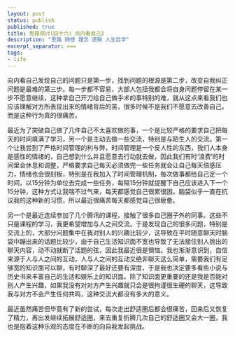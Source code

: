 ```yaml
---
layout: post
status: publish
published: true
title: 思路探讨(四十六) 向内看自己2
description: "思路 随想 理念 逻辑 人生哲学"
excerpt_separator: ===
tags:
- life
---
```


向内看自己发现自己的问题只是第一步，找到问题的根源是第二步，改变自我纠正问题是最难的第三步。每一步都不容易，大部人包括我都会将自身问题停留在某一步不愿意继续，这种拿自己开刀给自己做手术的事特别的难，就从这点来看我们也应该理解对方所表现出来的情绪背后的苦，很多时候不是我们不愿意去改善自己，而是这种行为真的很痛苦。

最近为了突破自己做了几件自己不太喜欢做的事，一个是比较严格的要求自己把每天的时间填满了学习，另一个是主动去做一些交流，特别是与陌生人的交流。第一个让我尝到了严格时间管理的利与弊，时间管理是一个反人性的东西，我们人本身是感性的情绪的，自己想到什么并且愿意去行动就去做，因此我们有时‘浪费’的时间里会休息和调整，严格要求自己每天必须做完一些任务就会让自己每天倍感压力，情绪也会很刻板，特别是在我加入了时间管理机制，每次做事都给自己定一个时间，以15分钟为单位去完成一些任务，每隔15分钟就提醒下自己应该进入下一个15分钟，这种方式让我喘不过气来，每天都感觉自己很累很困，脑袋似乎一直在抗议我的这种新的习惯，所以最近很痛苦每天都感觉自己很疲惫。

另一个是最近连续参加了几个腾讯的课程，接触了很多自己圈子外的同事。这些不只是课程的学习，我更希望增加与人之间交流。于是发现自己的很多问题，特别是交流上的，大部分问题集中在我对别人的兴趣比较少，这导致在平时随意聊天时脑袋中蹦出来的话题比较少，由于自己生活知识面不宽也导致了无法接住别人抛出的聊天内容，动不动就断了话题的弦，因此我最近很是懊恼。我也渐渐意识到，自信来源于人与人之间的互动，人与人之间的互动又绝非聊天这么简单，需要我们有足够宽的知识面可以聊，有时聊深了最好还要有深度，于是我也决定要多看些小说与历史书来丰富自己的生活和娱乐上的知识面。除了知识面更重要的还是我是否能对别人产生兴趣，如果我没有对对方产生兴趣就只会是很拘谨很生硬的聊天，这导致我与对方不会产生任何共鸣，这种交流大都没有多大的意义。

最近虽然痛苦但毕竟有了新的尝试，每次走出舒适圈后都会很痛苦，回来后又恢复了精力，再出发继续拓展舒适圈，来去重复折腾几次自己的舒适圈又会大一圈，我也是抱着这种乐观的态度在不断的向自我发起挑战。

